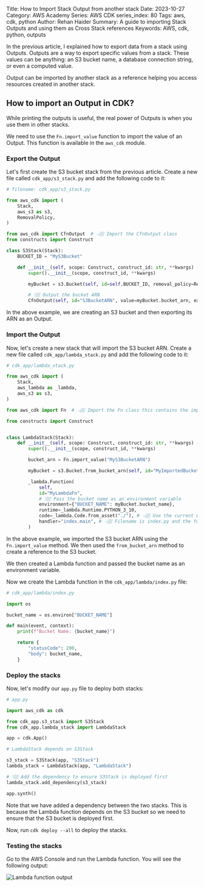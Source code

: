 Title: How to Import Stack Output from another stack
Date: 2023-10-27
Category: AWS Academy
Series: AWS CDK
series_index: 80
Tags: aws, cdk, python
Author: Rehan Haider
Summary: A guide to importing Stack Outputs and using them as Cross Stack references
Keywords: AWS, cdk, python, outputs


In the previous article, I explained how to export data from a stack using Outputs. Outputs are a way to export specific values from a stack. These values can be anything: an S3 bucket name, a database connection string, or even a computed value. 

Output can be imported by another stack as a reference helping you access resources created in another stack.

## How to import an Output in CDK?

While printing the outputs is useful, the real power of Outputs is when you use them in other stacks. 

We need to use the `Fn.import_value` function to import the value of an Output. This function is available in the `aws_cdk` module.


### Export the Output
Let's first create the S3 bucket stack from the previous article. Create a new file called `cdk_app/s3_stack.py` and add the following code to it:

```python
# filename: cdk_app/s3_stack.py

from aws_cdk import (
    Stack,
    aws_s3 as s3,
    RemovalPolicy,
)

from aws_cdk import CfnOutput  # 👈🏽 Import the CfnOutput class
from constructs import Construct

class S3Stack(Stack):
    BUCKET_ID = "MyS3Bucket"

    def __init__(self, scope: Construct, construct_id: str, **kwargs) -> None:
        super().__init__(scope, construct_id, **kwargs)

        myBucket = s3.Bucket(self, id=self.BUCKET_ID, removal_policy=RemovalPolicy.DESTROY)

        # 👇🏽 Output the bucket ARN
        CfnOutput(self, id="S3BucketARN", value=myBucket.bucket_arn, export_name="MyS3BucketARN")
```

In the above example, we are creating an S3 bucket and then exporting its ARN as an Output.


### Import the Output

Now, let's create a new stack that will import the S3 bucket ARN. Create a new file called `cdk_app/lambda_stack.py` and add the following code to it:

```python
# cdk_app/lambda_stack.py

from aws_cdk import (
    Stack,
    aws_lambda as _lambda,
    aws_s3 as s3,
)

from aws_cdk import Fn  # 👈🏽 Import the Fn class this contains the import_value method

from constructs import Construct


class LambdaStack(Stack):
    def __init__(self, scope: Construct, construct_id: str, **kwargs) -> None:
        super().__init__(scope, construct_id, **kwargs)

        bucket_arn = Fn.import_value("MyS3BucketARN")

        myBucket = s3.Bucket.from_bucket_arn(self, id="MyImportedBucket", bucket_arn)

        _lambda.Function(
            self,
            id="MyLambdaFn",
            # 👇🏽 Pass the bucket name as an environment variable
            environment={"BUCKET_NAME": myBucket.bucket_name}, 
            runtime=_lambda.Runtime.PYTHON_3_10,
            code=_lambda.Code.from_asset("./"), # 👈🏽 Use the current directory as the source
            handler="index.main", # 👈🏽 Filename is index.py and the function is called main
        )
```

In the above example, we imported the S3 bucket ARN using the `Fn.import_value` method. We then used the `from_bucket_arn` method to create a reference to the S3 bucket.

We then created a Lambda function and passed the bucket name as an environment variable.

Now we create the Lambda function in the `cdk_app/lambda/index.py` file:

```python
# cdk_app/lambda/index.py

import os

bucket_name = os.environ["BUCKET_NAME"]

def main(event, context):
    print(f"Bucket Name: {bucket_name}")

    return {
        "statusCode": 200,
        "body": bucket_name,
    }
```


### Deploy the stacks

Now, let's modify our `app.py` file to deploy both stacks:

```python
# app.py

import aws_cdk as cdk

from cdk_app.s3_stack import S3Stack
from cdk_app.lambda_stack import LambdaStack

app = cdk.App()

# LambdaStack depends on S3Stack

s3_stack = S3Stack(app, "S3Stack")
lambda_stack = LambdaStack(app, "LambdaStack")

# 👇🏽 Add the dependency to ensure S3Stack is deployed first
lambda_stack.add_dependency(s3_stack)

app.synth()
```

Note that we have added a dependency between the two stacks. This is because the Lambda function depends on the S3 bucket so we need to ensure that the S3 bucket is deployed first.

Now, run `cdk deploy --all` to deploy the stacks.


### Testing the stacks
Go to the AWS Console and run the Lambda function. You will see the following output:

![Lambda function output]({static}/images/aws/50000080-01-lambda-read-output.png)